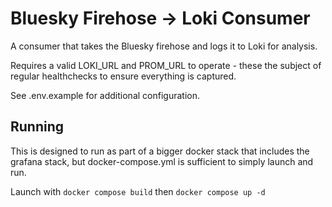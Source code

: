 # Bluesky Firehose -> Loki Consumer

A consumer that takes the Bluesky firehose and logs it to Loki for analysis.

Requires a valid LOKI_URL and PROM_URL to operate - these the subject of regular healthchecks to ensure everything is captured.

See .env.example for additional configuration.

## Running

This is designed to run as part of a bigger docker stack that includes the grafana stack, but docker-compose.yml is sufficient to simply launch and run.

Launch with `docker compose build` then `docker compose up -d`